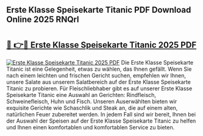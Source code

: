 ## Erste Klasse Speisekarte Titanic PDF Download Online 2025 RNQrl

# <h2><a href="http://gc7io3.nevu.top/?p=Erste+Klasse+Speisekarte+Titanic">🔗 👉🔴 Erste Klasse Speisekarte Titanic 2025 PDF</a></h2>

[![Erste Klasse Speisekarte Titanic 2025 PDF](https://i.imgur.com/dBaPXMq.png)](http://gc7io3.nevu.top/?p=Erste+Klasse+Speisekarte+Titanic)
Die Erste Klasse Speisekarte Titanic ist eine Gelegenheit, etwas zu wählen, das Ihnen gefällt. Wenn Sie nach einem leichten und frischen Gericht suchen, empfehlen wir Ihnen, unsere Salate aus unserem Salatbereich auf der Erste Klasse Speisekarte Titanic zu probieren. Für Fleischliebhaber gibt es auf unserer Erste Klasse Speisekarte Titanic eine Auswahl an Gerichten: Rindfleisch, Schweinefleisch, Huhn und Fisch. Unseren Auserwählten bieten wir exquisite Gerichte wie Schaschlik und Steak an, die auf einem alten, natürlichen Feuer zubereitet werden. In jedem Fall sind wir bereit, Ihnen bei der Auswahl der Speisen auf der Erste Klasse Speisekarte Titanic zu helfen und Ihnen einen komfortablen und komfortablen Service zu bieten.
